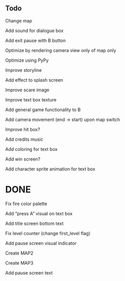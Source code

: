 ## Todo

Change map

Add sound for dialogue box 

Add exit pause with B button

Optimize by rendering camera view only of map only

Optimize using PyPy

Improve storyline

Add effect to splash screen

Improve scare image

Improve text box texture

Add general game functionality to B

Add camera movement (end -> start) upon map switch

Improve hit box?

Add credits music

Add coloring for text box

Add win screen?	

Add character sprite animation for text box

# DONE
Fix fire color palette

Add “press A” visual on text box

Add title screen bottom text

Fix level counter (change first_level flag)


Add pause screen visual indicator

Create MAP2

Create MAP3


Add pause screen text 
